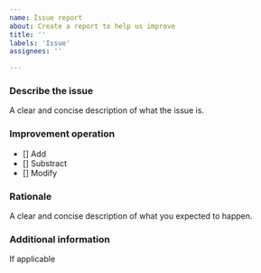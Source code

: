```yaml
---
name: Issue report
about: Create a report to help us improve
title: ''
labels: 'Issue'
assignees: ''

---
```



### Describe the issue
A clear and concise description of what the issue is.

### Improvement operation
- [] Add
- [] Substract
- [] Modify

### Rationale 
A clear and concise description of what you expected to happen.

### Additional information
If applicable
